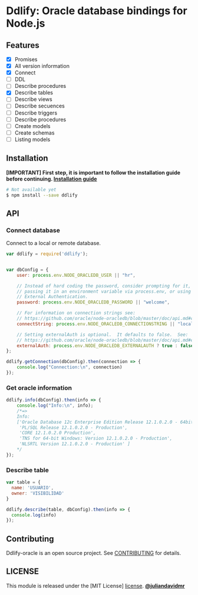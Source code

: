 # Ddlify: Oracle database bindings for Node.js #

## Features

- [x] Promises
- [x] All version information
- [x] Connect
- [ ] DDL
- [ ] Describe procedures
- [x] Describe tables
- [ ] Describe views
- [ ] Describe secuences
- [ ] Describe triggers
- [ ] Describe procedures
- [ ] Create models
- [ ] Create schemas
- [ ] Listing models

## Installation

**[IMPORTANT] First step, it is important to follow the installation guide before continuing. [Installation guide](./docs/INSTALLATION.md)**

```sh
# Not available yet
$ npm install --save ddlify
```

## API

### Connect database
Connect to a local or remote database.

```js
var ddlify = require('ddlify');


var dbConfig = {
    user: process.env.NODE_ORACLEDB_USER || "hr",

    // Instead of hard coding the password, consider prompting for it,
    // passing it in an environment variable via process.env, or using
    // External Authentication.
    password: process.env.NODE_ORACLEDB_PASSWORD || "welcome",

    // For information on connection strings see:
    // https://github.com/oracle/node-oracledb/blob/master/doc/api.md#connectionstrings
    connectString: process.env.NODE_ORACLEDB_CONNECTIONSTRING || "localhost/orcl",

    // Setting externalAuth is optional.  It defaults to false.  See:
    // https://github.com/oracle/node-oracledb/blob/master/doc/api.md#extauth
    externalAuth: process.env.NODE_ORACLEDB_EXTERNALAUTH ? true : false
};

ddlify.getConnection(dbConfig).then(connection => {
    console.log("Connection:\n", connection)
});
```
### Get oracle information ##
```js
ddlify.info(dbConfig).then(info => {
    console.log("Info:\n", info);
    /*=>
    Info:
    ['Oracle Database 12c Enterprise Edition Release 12.1.0.2.0 - 64bit   Production',
     'PL/SQL Release 12.1.0.2.0 - Production',
     'CORE 12.1.0.2.0 Production',
     'TNS for 64-bit Windows: Version 12.1.0.2.0 - Production',
     'NLSRTL Version 12.1.0.2.0 - Production' ]
    */
});
```

### Describe table
```js
var table = {
  name: 'USUARIO',
  owner: 'VISIBILIDAD'
}

ddlify.describe(table, dbConfig).then(info => {
  console.log(info)
});
```


## Contributing

Ddlify-oracle is an open source project. See [CONTRIBUTING](./docs/CONTRIBUTING.md) for details.


## LICENSE ##

This module is released under the [MIT License] [license]. [**@juliandavidmr**](https://github.com/juliandavidmr)

[license]: http://www.opensource.org/licenses/mit-license.php
[oci]: http://www.oracle.com/technetwork/database/features/oci/index.html
[oci-lib]: http://www.oracle.com/technetwork/topics/linuxx86-64soft-092277.html
[oci-inc]: http://www.oracle.com/technetwork/topics/linuxx86-64soft-092277.html